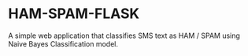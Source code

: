 # HAM-SPAM-FLASK

A simple web application that classifies SMS text as HAM / SPAM using Naive Bayes Classification model. 
